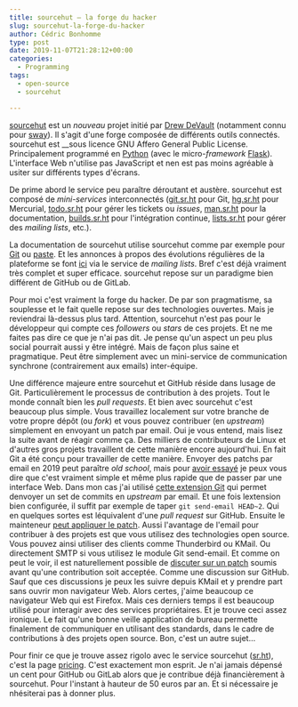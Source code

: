 ```yaml
---
title: sourcehut – la forge du hacker
slug: sourcehut-la-forge-du-hacker
author: Cédric Bonhomme
type: post
date: 2019-11-07T21:28:12+00:00
categories:
  - Programming
tags:
  - open-source
  - sourcehut

---
```

[sourcehut][1] est un _nouveau_ projet initié par [Drew DeVault][2] (notamment connu pour [sway][3]). Il s'agit d'une forge composée de différents outils connectés. sourcehut est __sous licence GNU Affero General Public License. Principalement programmé en [Python][4] (avec le micro-_framework_ [Flask][5]). L'interface Web n'utilise pas JavaScript et nen est pas moins agréable à usiter sur différents types d'écrans.

De prime abord le service peu paraître déroutant et austère. sourcehut est composé de _mini-services_ interconnectés ([git.sr.ht][6] pour Git, [hg.sr.ht][7] pour Mercurial, [todo.sr.ht][8] pour gérer les tickets ou _issues_, [man.sr.ht][9] pour la documentation, [builds.sr.ht][10] pour l'intégration continue, [lists.sr.ht][11] pour gérer des _mailing lists_, etc.).

La documentation de sourcehut utilise sourcehut comme par exemple pour [Git][12] ou [paste][13]. Et les annonces à propos des évolutions régulières de la plateforme se font [ici][14] via le service de _mailing lists_. Bref c'est déjà vraiment très complet et super efficace. sourcehut repose sur un paradigme bien différent de GitHub ou de GitLab.

Pour moi c'est vraiment la forge du hacker. De par son pragmatisme, sa souplesse et le fait quelle repose sur des technologies ouvertes. Mais je reviendrai là-dessus plus tard. Attention, sourcehut n'est pas pour le développeur qui compte ces _followers_ ou _stars_ de ces projets. Et ne me faites pas dire ce que je n'ai pas dit. Je pense qu'un aspect un peu plus social pourrait aussi y être intégré. Mais de façon plus saine et pragmatique. Peut être simplement avec un mini-service de communication synchrone (contrairement aux emails) inter-équipe.

Une différence majeure entre sourcehut et GitHub réside dans lusage de Git. Particulièrement le processus de contribution à des projets. Tout le monde connaît bien les _pull requests_. Et bien avec sourcehut c'est beaucoup plus simple. Vous travaillez localement sur votre branche de votre propre dépôt (ou _fork_) et vous pouvez contribuer (en _upstream_) simplement en envoyant un patch par email. Oui je vous entend, mais lisez la suite avant de réagir comme ça. Des milliers de contributeurs de Linux et d'autres gros projets travaillent de cette manière encore aujourd'hui. En fait Git a été conçu pour travailler de cette manière. Envoyer des patchs par email en 2019 peut paraître _old school_, mais pour [avoir essayé][15] je peux vous dire que c'est vraiment simple et même plus rapide que de passer par une interface Web. Dans mon cas j'ai utilisé [cette extension Git][16] qui permet denvoyer un set de commits en _upstream_ par email. Et une fois lextension bien configurée, il suffit par exemple de taper `git send-email HEAD~2`. Qui en quelques sortes est léquivalent d'une _pull request_ sur GitHub. Ensuite le mainteneur [peut appliquer le patch][17]. Aussi l'avantage de l'email pour contribuer à des projets est que vous utilisez des technologies open source. Vous pouvez ainsi utiliser des clients comme Thunderbird ou KMail. Ou directement SMTP si vous utilisez le module Git send-email. Et comme on peut le voir, il est naturellement possible de [discuter sur un patch][18] soumis avant qu'une contribution soit acceptée. Comme une discussion sur GitHub. Sauf que ces discussions je peux les suivre depuis KMail et y prendre part sans ouvrir mon navigateur Web. Alors certes, j'aime beaucoup ce navigateur Web qui est Firefox. Mais ces derniers temps il est beaucoup utilisé pour interagir avec des services propriétaires. Et je trouve ceci assez ironique. Le fait qu'une bonne veille application de bureau permette finalement de communiquer en utilisant des standards, dans le cadre de contributions à des projets open source. Bon, c'est un autre sujet…

Pour finir ce que je trouve assez rigolo avec le service sourcehut ([sr.ht][19]), c'est la page [pricing][20]. C'est exactement mon esprit. Je n'ai jamais dépensé un cent pour GitHub ou GitLab alors que je contribue déjà financièrement à sourcehut. Pour l'instant à hauteur de 50 euros par an. Et si nécessaire je nhésiterai pas à donner plus.

 [1]: https://sourcehut.org/
 [2]: https://drewdevault.com
 [3]: https://github.com/swaywm/sway
 [4]: https://www.python.org
 [5]: https://palletsprojects.com/p/flask/
 [6]: https://git.sr.ht
 [7]: https://hg.sr.ht
 [8]: https://todo.sr.ht
 [9]: https://man.sr.ht
 [10]: https://builds.sr.ht
 [11]: https://lists.sr.ht
 [12]: https://man.sr.ht/git.sr.ht/
 [13]: https://man.sr.ht/paste.sr.ht/
 [14]: https://lists.sr.ht/~sircmpwn/sr.ht-announce
 [15]: https://lists.sr.ht/~sircmpwn/sr.ht-dev/patches/8920
 [16]: https://git-send-email.io
 [17]: https://git.sr.ht/~sircmpwn/todo.sr.ht/commit/732329c04edba96e3ce351f983ad1523e37fa10c
 [18]: https://lists.sr.ht/~sircmpwn/sr.ht-dev/patches/8901
 [19]: https://meta.sr.ht
 [20]: https://sourcehut.org/pricing/